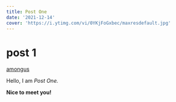 ```yaml
---
title: Post One
date: '2021-12-14'
cover: 'https://i.ytimg.com/vi/0YKjFoGxbec/maxresdefault.jpg'
---
```


# post 1

[amongus](https://www.google.com/search?client=firefox-b-d&q=amongus)

Hello, I am _Post One._

**Nice to meet you!**